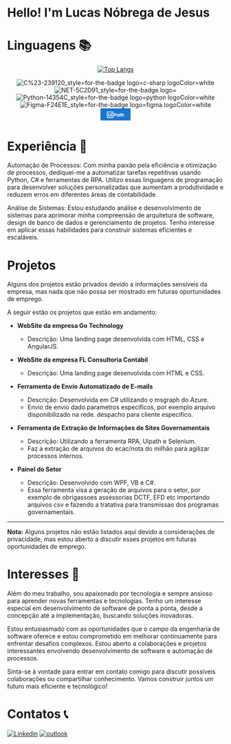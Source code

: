 # Hello! I'm Lucas Nóbrega de Jesus 

# Linguagens 📚

<div align='center'>

[![Top Langs](https://github-readme-stats.vercel.app/api/top-langs/?username=LucasN-tech&hide_progress=true)](https://github.com/anuraghazra/github-readme-stats)

![C%23-239120_style=for-the-badge logo=c-sharp logoColor=white](https://github.com/LucasN-tech/LucasN-tech/assets/124197639/08c4adb2-ff06-4338-b321-6b80d8ab3d69)
![NET-5C2D91_style=for-the-badge logo=](https://github.com/LucasN-tech/LucasN-tech/assets/124197639/42c7c619-7523-4ea3-b70d-777fab55894f)
![Python-14354C_style=for-the-badge logo=python logoColor=white](https://github.com/LucasN-tech/LucasN-tech/assets/124197639/499058e9-0b6d-4eb5-a555-f4b6d9a5173d)
![Figma-F24E1E_style=for-the-badge logo=figma logoColor=white](https://github.com/LucasN-tech/LucasN-tech/assets/124197639/3c57d351-3e45-456d-b879-49b130a91df3)
<img width='70px' src='./Imagens/uipath3.png'> 
</div>



# Experiência 🚀
Automação de Processos: Com minha paixão pela eficiência e otimização de processos, dediquei-me a automatizar tarefas repetitivas usando Python, C# e ferramentas de RPA. Utilizo essas linguagens de programação para desenvolver soluções personalizadas que aumentam a produtividade e reduzem erros em diferentes áreas de contabilidade.

Análise de Sistemas: Estou estudando análise e desenvolvimento de sistemas para aprimorar minha compreensão de arquitetura de software, design de banco de dados e gerenciamento de projetos. Tenho interesse em aplicar essas habilidades para construir sistemas eficientes e escaláveis.


# Projetos

Alguns dos projetos estão privados devido a informações sensíveis da empresa, mas nada que não possa ser mostrado em futuras oportunidades de emprego.

A seguir estão os projetos que estão em andamento:

- **WebSite da empresa Go Technology**
  - Descrição: Uma landing page desenvolvida com HTML, CSS e AngularJS.

- **WebSite da empresa FL Consultoria Contábil**
  - Descrição: Uma landing page desenvolvida com HTML e CSS.

- **Ferramenta de Envio Automatizado de E-mails**
  - Descrição: Desenvolvida em C# utilizando o msgraph do Azure.
  - Envio de envio dado parametros especificos, por exemplo arquivo disponibilizado na rede. despacho para cliente especifico. 

- **Ferramenta de Extração de Informações de Sites Governamentais**
  - Descrição: Utilizando a ferramenta RPA, Uipath e Selenium.
  - Faz a extração de arquivos do ecac/nota do milhão para agilizar processos internos. 

- **Painel do Setor**
  - Descrição: Desenvolvido com WPF, VB e C#.
  - Essa ferramenta visa a geração de arquivos para o setor, por exemplo de obrigassoes assessorias DCTF, EFD etc importando arquivos csv e fazendo a tratativa para transmissao dos programas governamentais. 

---

**Nota:** Alguns projetos não estão listados aqui devido a considerações de privacidade, mas estou aberto a discutir esses projetos em futuras oportunidades de emprego.

# Interesses 📖
Além do meu trabalho, sou apaixonado por tecnologia e sempre ansioso para aprender novas ferramentas e tecnologias. Tenho um interesse especial em desenvolvimento de software de ponta a ponta, desde a concepção até a implementação, buscando soluções inovadoras.

Estou entusiasmado com as oportunidades que o campo da engenharia de software oferece e estou comprometido em melhorar continuamente para enfrentar desafios complexos. Estou aberto a colaborações e projetos interessantes envolvendo desenvolvimento de software e automação de processos.

Sinta-se à vontade para entrar em contato comigo para discutir possíveis colaborações ou compartilhar conhecimento. Vamos construir juntos um futuro mais eficiente e tecnológico!

<div align='left'>  
  <h1> Contatos 📞 </h1>
  
  [![Linkedin](https://img.shields.io/badge/LinkedIn-0077B5?style=for-the-badge&logo=linkedin&logoColor=white)](https://www.linkedin.com/in/lucasnóbrega/)
  [![outlook](https://img.shields.io/badge/Microsoft_Outlook-0078D4?style=for-the-badge&logo=microsoft-outlook&logoColor=white)](mailto:lucasnd@outlook.com)
  
</div>




